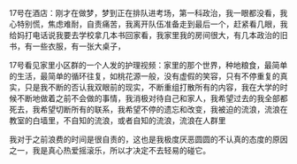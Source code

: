 17号在酒店：刚才在做梦，梦到正在排队进考场，第一科政治，我一眼都没看，我心特别慌，焦虑难耐，自责痛苦，我离开队伍准备走到最后一个，赶紧看几眼，我给妈打电话说我要去学校拿几本书回家看，我家里我的房间很大，有几本政治的旧书，有一些衣服，有一张大桌子，

17号看见家里小区群的一个人发的护理视频：家里的那个世界，种地粮食，最简单的生活，最简单的循环往复，如桃花源一般，没有虚假的笑容，只有不停重复的真实，只是我不断的否认我双眼前的现实，不断重组打散所有的内容，我在大学的时候不断地做着之前不会做的事情，我消极对待自己和家人，我希望过去的我全部都死去，我希望切断所有的联系，我希望不停的遗忘和改变，我被迫的流浪，流浪在教室的白墙里，不自知的流浪，或者自知的流浪，流浪在人群里

我对于之前浪费的时间是很自责的，这也是我极度厌恶圆圆的不认真的态度的原因之一，我是真心热爱摇滚乐，所以才决定不去轻易的碰它。
